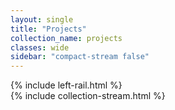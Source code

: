 ```yaml
---
layout: single
title: "Projects"
collection_name: projects
classes: wide
sidebar: "compact-stream false"
---
```

<div class="rail-container">
  <div class="rail-layout">
    {% include left-rail.html %}
    <main class="rail-main">
      {% include collection-stream.html %}
    </main>
  </div>
</div>
